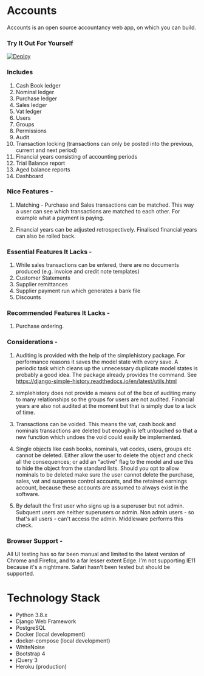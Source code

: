 # Accounts

Accounts is an open source accountancy web app, on which you can build.

### Try It Out For Yourself
[![Deploy](https://www.herokucdn.com/deploy/button.svg)](https://heroku.com/deploy)

### Includes

1. Cash Book ledger
2. Nominal ledger
3. Purchase ledger
4. Sales ledger
5. Vat ledger
6. Users
7. Groups
8. Permissions
9. Audit
10. Transaction locking (transactions can only be posted into the previous, current and next period)
11. Financial years consisting of accounting periods
12. Trial Balance report
13. Aged balance reports
14. Dashboard

### Nice Features -

1. Matching - Purchase and Sales transactions can be matched.  This way a user can see which transactions are matched to each other.  For example what a payment is paying.

2. Financial years can be adjusted retrospectively.  Finalised financial years can also be rolled back.

### Essential Features It Lacks -

1. While sales transactions can be entered, there are no documents produced (e.g. invoice and credit note templates)
2. Customer Statements
3. Supplier remittances
4. Supplier payment run which generates a bank file
5. Discounts

### Recommended Features It Lacks -

1. Purchase ordering.

### Considerations -

1. Auditing is provided with the help of the simplehistory package.  For performance reasons
it saves the model state with every save.  A periodic task which cleans up the unnecessary duplicate
model states is probably a good idea.  The package already provides the command.  See https://django-simple-history.readthedocs.io/en/latest/utils.html

2. simplehistory does not provide a means out of the box of auditing many to many relationships so
the groups for users are not audited.  Financial years are also not audited at the moment but that
is simply due to a lack of time.

3. Transactions can be voided.  This means the vat, cash book and nominals transactions are deleted but enough is left untouched so that a new function which undoes the void could easily be implemented.

4. Single objects like cash books, nominals, vat codes, users, groups etc cannot be deleted.  Either allow the user to delete the object and check all the consequences; or add an "active"
flag to the model and use this to hide the object from the standard lists.  Should you opt to allow nominals to be deleted make sure the user cannot delete the purchase, sales, vat and suspense control accounts, and the retained earnings account, because these accounts are assumed to always exist in the software.

5. By default the first user who signs up is a superuser but not admin.  Subquent users are neither superusers or admin.  Non admin users - so that's all users - can't access the admin.  Middleware performs this check.

### Browser Support -

All UI testing has so far been manual and limited to the latest version of Chrome and Firefox, and to a far lesser extent Edge.  I'm not supporting IE11 because it's a nightmare.  Safari hasn't been tested but should be supported.

# Technology Stack
- Python 3.8.x
- Django Web Framework
- PostgreSQL
- Docker (local development)
- docker-compose (local development)
- WhiteNoise
- Bootstrap 4
- jQuery 3
- Heroku (production)